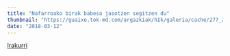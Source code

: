 ```yaml
---
title: "Nafarroako birak babesa jasotzen segitzen du"
thumbnail: "https://guaixe.tok-md.com/argazkiak/hIk/galeria/cache/277_20180310_Altsasukoak_aske_Nafarroako_bira_Altsasu_Martxan_Eliz_cjt9I7z_content.jpg"
date: "2018-03-12"
---
```

[Irakurri](https://guaixe.eus/altsasu/1520867962349-altsasukoak-aske-nafarroako-bira-bera-elizondo-eta-leitza)
